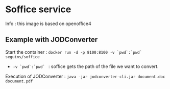 # Soffice service

Info : this image is based on openoffice4

## Example with JODConverter

Start the container :
```docker run -d -p 8100:8100 -v `pwd`:`pwd` seguins/soffice```
* ```-v `pwd`:`pwd` ``` : soffice gets the path of the file we want to convert.

Execution of JODConverter : 
```java -jar jodconverter-cli.jar document.doc document.pdf```
